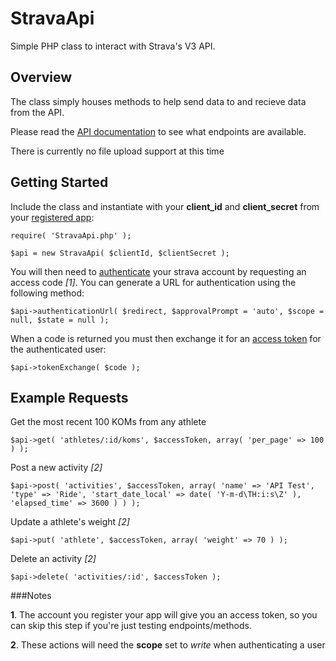 StravaApi
=============

Simple PHP class to interact with Strava's V3 API.

Overview
------------

The class simply houses methods to help send data to and recieve data from the API.

Please read the [API documentation](http://strava.github.io/api/) to see what endpoints are available.

There is currently no file upload support at this time

Getting Started
------------

Include the class and instantiate with your **client_id** and **client_secret** from your [registered app](http://www.strava.com/developers):

	require( 'StravaApi.php' );

	$api = new StravaApi( $clientId, $clientSecret );

You will then need to [authenticate](http://strava.github.io/api/v3/oauth/) your strava account by requesting an access code *[1]*.  You can generate a URL for authentication using the following method:

	$api->authenticationUrl( $redirect, $approvalPrompt = 'auto', $scope = null, $state = null );

When a code is returned you must then exchange it for an [access token](http://strava.github.io/api/v3/oauth/#post-token) for the authenticated user:

	$api->tokenExchange( $code );

Example Requests
------------

Get the most recent 100 KOMs from any athlete

	$api->get( 'athletes/:id/koms', $accessToken, array( 'per_page' => 100 ) );

Post a new activity *[2]*

	$api->post( 'activities', $accessToken, array( 'name' => 'API Test', 'type' => 'Ride', 'start_date_local' => date( 'Y-m-d\TH:i:s\Z' ), 'elapsed_time' => 3600 ) ) );

Update a athlete's weight *[2]*

	$api->put( 'athlete', $accessToken, array( 'weight' => 70 ) );

Delete an activity *[2]*

	$api->delete( 'activities/:id', $accessToken );

###Notes

**1**. The account you register your app will give you an access token, so you can skip this step if you're just testing endpoints/methods.

**2**. These actions will need the **scope** set to *write* when authenticating a user
